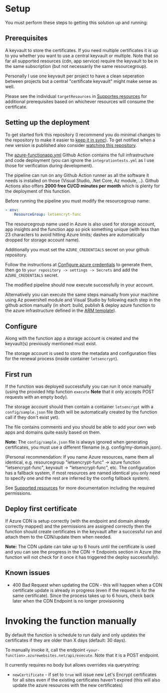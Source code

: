 # Setup

You must perform these steps to getting this solution up and running:

## Prerequisites

A keyvault to store the certificates. If you need multiple certificates it is up to you whether you want to use a central keyvault or multiple. Note that so far all supported resources (cdn, app service) require the keyvault to be in the same subscription (but not necessarily the same resourcegroup).

Personally I use one keyvault per project to have a clean seperation between projects but a central "certificate keyvault" might make sense as well.

Please see the individual `targetResources` in [Supportes resources](./Supported%20resources.md#targetResource) for additional prerequisites based on whichever resources will consume the certificate.

## Setting up the deployment

To get started fork this repository (I recommend you do minimal changes to the repository to make it easier to [keep it in sync](https://stackoverflow.com/questions/20984802/how-can-i-keep-my-fork-in-sync-without-adding-a-separate-remote/21131381#21131381)). To get notified when a new version is published also consider [watching this repository](https://github.com/MarcStan/lets-encrypt-azure/watchers).

The [azure-functionapp.yml](../.github/workflows/azure-functionapp.yml) Github Action contains the full infrastructure and code deployment (you can ignore the `integrationtests.yml` as I use those for verification during development).

The pipeline can run on any Github Action runner as all the software it needs is installed on those (Visual Studio, .Net Core, Az module, ..). Github Actions also offers **2000 free CI/CD minutes per month** which is plenty for the deployment of this function.

Before running the pipeline you must modify the resourcegroup name:

``` yaml
- env:
    ResourceGroup: letsencryt-func
```

The resourcegroup name used in Azure is also used for storage account, app insights and the function app so pick something unique (with less than 23 characters to avoid hitting Azure limits; dashes are automatically dropped for storage account name).

Additionally you must set the `AZURE_CREDENTIALS` secret on your github repository.

Follow the instructions at [Configure azure credentials](https://github.com/marketplace/actions/azure-login#configure-azure-credentials) to generate them, then go to `your repository -> settings -> Secrets` and add the `AZURE_CREDENTIALS` secret.

The modified pipeline should now execute successfully in your account.

Alternatively you can execute the same steps manually from your machine using Az powershell module and Visual Studio by following each step in the github action manually (in short: build, publish & deploy azure function to the azure infrastructure defined in the [ARM template](../deploy/deploy.json)).

## Configure

Along with the function app a storage account is created and the keyvault(s) previously mentioned must exist.

The storage account is used to store the metadata and configuration files for the renewal process (inside container `letsencrypt`).

## First run

If the function was deployed successfully you can run it once manually (using the provided http function `execute` **Note** that it only accepts POST requests with an empty body).

The storage account should then contain a container `letsencrypt` with a `config/sample.json` file (both will be automatically created by the function call if they don't exist yet).

The file contains comments and you should be able to add your own web apps and domains quite easily based on them.

**Note:** The `config/sample.json` file is always ignored when generating certificates, you must use a different filename (e.g. config/my-domain.json).

(Personal recommendation: If you name Azure resources, name them all identical, e.g. resourcegroup "letsencrypt-func" -> azure function "letsencrypt-func", keyvault -> "letsencrypt-func", etc. The configuration has a fallback system, if most resources are named identical you only need to specify one and the rest are inferred by the config fallback system).

See [Supported resources](./Supported%20resources.md) for more documentation including the required permissions.

## Deploy first certificate

If Azure CDN is setup correctly (with the endpoint and domain already correctly mapped) and the permissions are assigned correctly then the function should create certificates in the keyvault after a successful run and attach them to the CDN/update them when needed.

**Note:** The CDN update can take up to 6 hours until the certificate is used and you can see the progress in the CDN -> Endpoints section in Azure (the function will not check for it once it has triggered the deploy successfully).

## Known issues

* 400 Bad Request when updating the CDN - this will happen when a CDN certificate update is already in progress (even if the request is for the same certificate). Since the process takes up to 6 hours, check back later when the CDN Endpoint is no longer provisioning

# Invoking the function manually

By default the function is schedule to run daily and only updates the certificates if they are older than X days (default: 30 days).

To manually invoke it, call the endpoint `<your-function>.azurewebsites.net/api/execute`. Note that it is a POST endpoint.

It currently requires no body but allows overrides via querystring:

* `newCertificate` - if set to `true` will issue new Let's Encrypt certificates for all sites even if the existing certificates haven't expired (this will also update the azure resources with the new certificates)